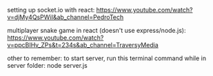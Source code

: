 setting up socket.io with react:
https://www.youtube.com/watch?v=djMy4QsPWiI&ab_channel=PedroTech

multiplayer snake game in react (doesn't use express/node.js):
https://www.youtube.com/watch?v=ppcBIHv_ZPs&t=234s&ab_channel=TraversyMedia

other to remember:
to start server, run this terminal command while in server folder:
node server.js
